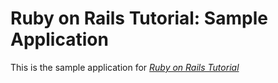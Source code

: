 # Ruby on Rails Tutorial: Sample Application

This is the sample application for [*Ruby on Rails Tutorial*](http://www.google.com)